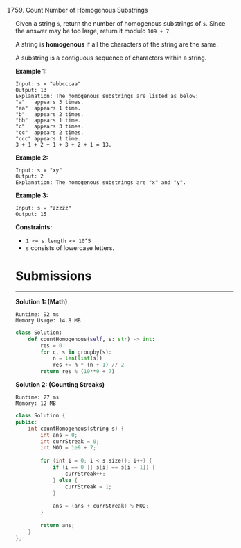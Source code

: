 1759. Count Number of Homogenous Substrings

Given a string `s`, return the number of homogenous substrings of `s`. Since the answer may be too large, return it modulo `109 + 7`.

A string is **homogenous** if all the characters of the string are the same.

A substring is a contiguous sequence of characters within a string.

 

**Example 1:**
```
Input: s = "abbcccaa"
Output: 13
Explanation: The homogenous substrings are listed as below:
"a"   appears 3 times.
"aa"  appears 1 time.
"b"   appears 2 times.
"bb"  appears 1 time.
"c"   appears 3 times.
"cc"  appears 2 times.
"ccc" appears 1 time.
3 + 1 + 2 + 1 + 3 + 2 + 1 = 13.
```

**Example 2:**
```
Input: s = "xy"
Output: 2
Explanation: The homogenous substrings are "x" and "y".
```

**Example 3:**
```
Input: s = "zzzzz"
Output: 15
```

**Constraints:**

* `1 <= s.length <= 10^5`
* `s` consists of lowercase letters.

# Submissions
---
**Solution 1: (Math)**
```
Runtime: 92 ms
Memory Usage: 14.8 MB
```
```python
class Solution:
    def countHomogenous(self, s: str) -> int:
        res = 0
        for c, s in groupby(s):
            n = len(list(s))
            res += n * (n + 1) // 2
        return res % (10**9 + 7)
```

**Solution 2: (Counting Streaks)**
```
Runtime: 27 ms
Memory: 12 MB
```
```c++
class Solution {
public:
    int countHomogenous(string s) {
        int ans = 0;
        int currStreak = 0;
        int MOD = 1e9 + 7;
        
        for (int i = 0; i < s.size(); i++) {
            if (i == 0 || s[i] == s[i - 1]) {
                currStreak++;
            } else {
                currStreak = 1;
            }
            
            ans = (ans + currStreak) % MOD;
        }
        
        return ans;
    }
};
```

